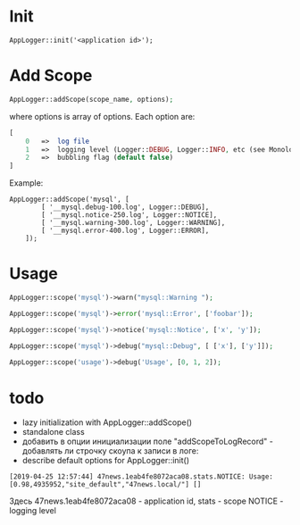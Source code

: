 # Init 

```
AppLogger::init('<application id>');
```

# Add Scope

```php
AppLogger::addScope(scope_name, options);
```

where options is array of options. Each option are:
```php
[
    0   =>  log file
    1   =>  logging level (Logger::DEBUG, Logger::INFO, etc (see Monolog)
    2   =>  bubbling flag (default false)
]
```
  
Example: 
```
AppLogger::addScope('mysql', [
        [ '__mysql.debug-100.log', Logger::DEBUG],
        [ '__mysql.notice-250.log', Logger::NOTICE],
        [ '__mysql.warning-300.log', Logger::WARNING],
        [ '__mysql.error-400.log', Logger::ERROR],
    ]);
```

# Usage

```php
AppLogger::scope('mysql')->warn("mysql::Warning ");

AppLogger::scope('mysql')->error('mysql::Error', ['foobar']);

AppLogger::scope('mysql')->notice('mysql::Notice', ['x', 'y']);

AppLogger::scope('mysql')->debug("mysql::Debug", [ ['x'], ['y']]);

AppLogger::scope('usage')->debug('Usage', [0, 1, 2]);
```

# todo

- lazy initialization with AppLogger::addScope()
- standalone class
- добавить в опции инициализации поле "addScopeToLogRecord" - добавлять ли строчку скоупа к записи в логе:
- describe default options for AppLogger::init()

```
[2019-04-25 12:57:44] 47news.1eab4fe8072aca08.stats.NOTICE: Usage: [0.98,4935952,"site_default","47news.local/"] []
```
Здесь 47news.1eab4fe8072aca08 - application id,
stats - scope
NOTICE - logging level

 

